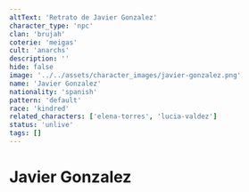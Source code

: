 ```yaml
---
altText: 'Retrato de Javier Gonzalez'
character_type: 'npc'
clan: 'brujah'
coterie: 'meigas'
cult: 'anarchs'
description: ''
hide: false
image: '../../assets/character_images/javier-gonzalez.png'
name: 'Javier Gonzalez'
nationality: 'spanish'
pattern: 'default'
race: 'kindred'
related_characters: ['elena-torres', 'lucia-valdez']
status: 'unlive'
tags: []
---
```


# Javier Gonzalez
